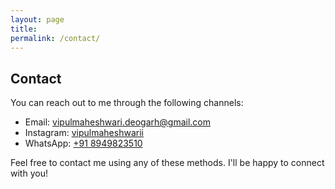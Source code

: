 ```yaml
---
layout: page
title: 
permalink: /contact/
---
```


## Contact

You can reach out to me through the following channels:

- Email: [vipulmaheshwari.deogarh@gmail.com](mailto:vipulmaheshwari.deogarh@gmail.com)
- Instagram: [vipulmaheshwarii](https://www.instagram.com/vipulmaheshwarii)
- WhatsApp: [+91 8949823510](https://wa.me/+918949823510)

Feel free to contact me using any of these methods. I'll be happy to connect with you!
